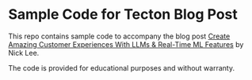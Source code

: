 # Sample Code for Tecton Blog Post

This repo contains sample code to accompany the blog post [Create Amazing Customer Experiences With LLMs & Real-Time ML Features](insert_link) by Nick Lee. 

The code is provided for educational purposes and without warranty. 
